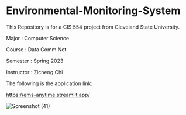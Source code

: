 # Environmental-Monitoring-System

This Repository is for a CIS 554 project from Cleveland State University.

Major : Computer Science

Course : Data Comm Net

Semester : Spring 2023

Instructor : Zicheng Chi

The following is the application link:

https://ems-anytime.streamlit.app/

![Screenshot (41)](https://user-images.githubusercontent.com/53350799/235555532-a00772c3-ba97-470b-abd2-307a20a90a2e.png)
